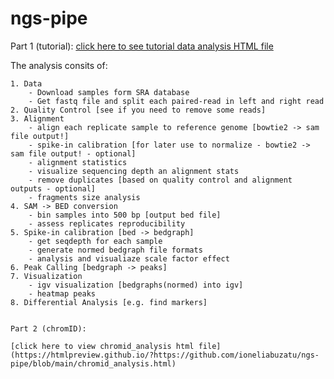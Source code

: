 # ngs-pipe

Part 1 (tutorial):
[click here to see tutorial data analysis HTML file](https://htmlpreview.github.io/?https://github.com/ioneliabuzatu/ngs-pipe/blob/main/ngs_pipeline.html)

The analysis consits of:

    1. Data
        - Download samples form SRA database
        - Get fastq file and split each paired-read in left and right read
    2. Quality Control [see if you need to remove some reads]
    3. Alignment
        - align each replicate sample to reference genome [bowtie2 -> sam file output!]
        - spike-in calibration [for later use to normalize - bowtie2 -> sam file output! - optional]
        - alignment statistics
        - visualize sequencing depth an alignment stats
        - remove duplicates [based on quality control and alignment outputs - optional] 
        - fragments size analysis
    4. SAM -> BED conversion
        - bin samples into 500 bp [output bed file]
        - assess replicates reproducibility
    5. Spike-in calibration [bed -> bedgraph]
        - get seqdepth for each sample
        - generate normed bedgraph file formats 
        - analysis and visualiaze scale factor effect
    6. Peak Calling [bedgraph -> peaks]
    7. Visualization 
        - igv visualization [bedgraphs(normed) into igv]
        - heatmap peaks
    8. Differential Analysis [e.g. find markers]
    
    
    Part 2 (chromID):
    
    [click here to view chromid_analysis html file](https://htmlpreview.github.io/?https://github.com/ioneliabuzatu/ngs-pipe/blob/main/chromid_analysis.html)
